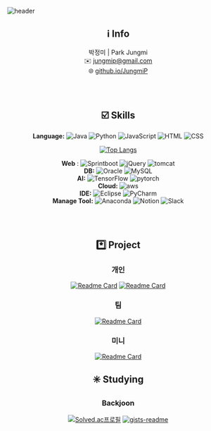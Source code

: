 ![header](https://capsule-render.vercel.app/api?type=slice&reversal=true&color=gradient&customColorList=24&height=190&section=header&text=Jungmi's%20Github&fontSize=55&fontColor=ffffff&fontAlign=35&fontAlignY=30&rotate=-13)

 <div align=center>

  ## :information_source: Info
  박정미 | Park Jungmi</br>
  ✉️ jungmip@gmail.com</br>
  🌐 [github.io/JungmiP](https://jungmip.github.io/)
</div>
  </br>
  </br>
  
<div align=center>   

## :ballot_box_with_check: Skills  

<strong>Language:</strong> ![Java](https://img.shields.io/badge/Java-F9df11?style=flat&logo=OpenJDK&logoColor=white) ![Python](https://img.shields.io/badge/Python-3776ab?style=flat&logo=Python&logoColor=white) ![JavaScript](https://img.shields.io/badge/JavaScript-F7DF1E?style=flat&logo=JavaScript&logoColor=white) ![HTML](https://img.shields.io/badge/HTML-E34f26?style=flat&logo=HTML5&logoColor=white) ![CSS](https://img.shields.io/badge/CSS-1572B6?style=flat&logo=CSS3&logoColor=white) 

[![Top Langs](https://github-readme-stats.vercel.app/api/top-langs/?username=JungmiP&layout=donut&hide=SCSS)](https://github.com/JungmiP)


<strong>Web</strong> : ![Sprintboot](https://img.shields.io/badge/SpringBoot-6DB33F?style=flat&logo=SpringBoot&logoColor=white) ![jQuery](https://img.shields.io/badge/jQuery-0769AD?style=flat&logo=jQuery&logoColor=white) ![tomcat](https://img.shields.io/badge/Tomcat-f8dc75?style=flat&logo=ApacheTomcat&logoColor=white)
<br><strong> DB:</strong> ![Oracle](https://img.shields.io/badge/Oracle-f80000?style=flat&logo=Oracle&logoColor=white) ![MySQL](https://img.shields.io/badge/MySQL-4479a1?style=flat&logo=SpringBoot&logoColor=white)
<br><strong> AI:</strong> ![TensorFlow](https://img.shields.io/badge/TensorFlow-FF6F00?style=flat&logo=TensorFlow&logoColor=white) ![pytorch](https://img.shields.io/badge/PyTorch-EE4C2C?style=flat&logo=PyTorch&logoColor=white)
<br><strong> Cloud:</strong> ![aws](https://img.shields.io/badge/AWS-232F3E?style=flat&logo=AmazonWebServices&logoColor=white)
<br><strong> IDE:</strong> ![Eclipse](https://img.shields.io/badge/Eclipse-525c86?style=flat&logo=EclipseIDE&logoColor=white) ![PyCharm](https://img.shields.io/badge/PyCharm-000000?style=flat&logo=PyCharm&logoColor=white)
<br><strong> Manage Tool:</strong> ![Anaconda](https://img.shields.io/badge/Anaconda-44a833?style=flat&logo=Anaconda&logoColor=white) ![Notion](https://img.shields.io/badge/Notion-000000?style=flat&logo=Notion&logoColor=white) ![Slack](https://img.shields.io/badge/Slack-4a154b?style=flat&logo=Slack&logoColor=white)</span>

</div>
  </br>
  </br>
  <div align=center>
  
  ## :asterisk: Project  
  ### 개인
  
  [![Readme Card](https://github-readme-stats.vercel.app/api/pin/?username=JungmiP&repo=dangdangdang)](https://github.com/JungmiP/dangdangdang) [![Readme Card](https://github-readme-stats.vercel.app/api/pin/?username=JungmiP&repo=MailMe)](https://github.com/JungmiP/MailMe)
  
  ### 팀
  [![Readme Card](https://github-readme-stats.vercel.app/api/pin/?username=JungmiP&repo=Nubila)](https://github.com/JungmiP/Nubila)
  </div>
  <div align=center>

 ### 미니
  [![Readme Card](https://github-readme-stats.vercel.app/api/pin/?username=JungmiP&repo=HandDetect)](https://github.com/JungmiP/HandDetect)
   
 
 ## :eight_spoked_asterisk: Studying
  ### Backjoon
  [![Solved.ac프로필](http://mazassumnida.wtf/api/generate_badge?boj=qkrwjdal77)](https://solved.ac/profile/qkrwjdal77)
  [![gists-readme](https://gists-readme.yizack.com/api?user=JungmiP&n=8&title=My+Gists+for+BOJ)](https://gist.github.com/JungmiP)
</div>
  
